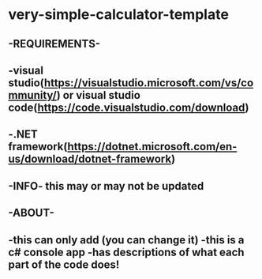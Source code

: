 # very-simple-calculator-template
-REQUIREMENTS-
-----------------------------------------------------------------------------------------------------------------------------------------------------------------------

-visual studio(https://visualstudio.microsoft.com/vs/community/) or visual studio code(https://code.visualstudio.com/download)
-----------------------------------------------------------------------------------------------------------------------------------------------------------------------
-.NET framework(https://dotnet.microsoft.com/en-us/download/dotnet-framework)
-----------------------------------------------------------------------------------------------------------------------------------------------------------------------
-INFO-
this may or may not be updated 
-----------------------------------------------------------------------------------------------------------------------------------------------------------------------

-ABOUT-
-----------------------------------------------------------------------------------------------------------------------------------------------------------------------
-this can only add  (you can change it)
-this is a c# console app 
-has descriptions of what each part of the code does!
-----------------------------------------------------------------------------------------------------------------------------------------------------------------------
